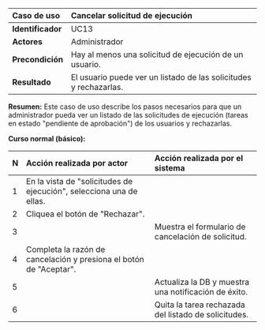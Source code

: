 | **Caso de uso**      | **Cancelar solicitud de ejecución** |
| :---        | :---        |
| **Identificador**      | UC13 |
| **Actores**      | Administrador |
| **Precondición**   | Hay al menos una solicitud de ejecución de un usuario. |
| **Resultado**   | El usuario puede ver un listado de las solicitudes y rechazarlas. |

**Resumen:**
Este caso de uso describe los pasos necesarios para que un administrador pueda ver un listado de las solicitudes de ejecución (tareas en estado "pendiente de aprobación") de los usuarios y rechazarlas.

**Curso normal (básico):**

| **N**      | **Acción realizada por actor** | **Acción realizada por el sistema** |
| :---        | :---        | :---        |
| 1      | En la vista de "solicitudes de ejecución", selecciona una de ellas. |  |
| 2      | Cliquea el botón de "Rechazar". |  |
| 3      |  | Muestra el formulario de cancelación de solicitud. |
| 4      | Completa la razón de cancelación y presiona el botón de "Aceptar". |  |
| 5      |  | Actualiza la DB y muestra una notificación de éxito. |
| 6      |  | Quita la tarea rechazada del listado de solicitudes. |
